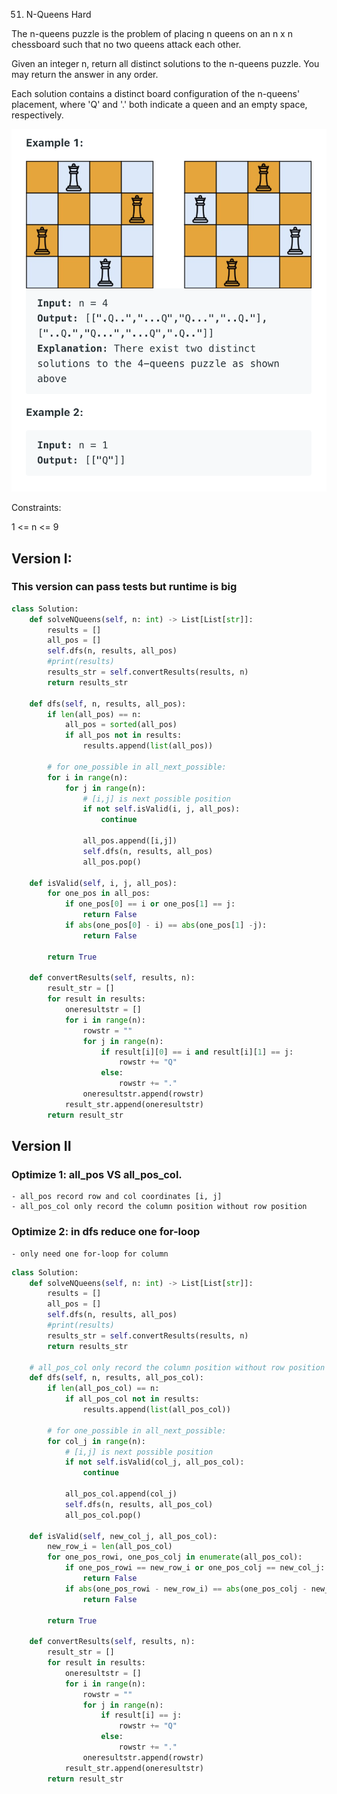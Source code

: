 51. N-Queens
Hard

The n-queens puzzle is the problem of placing n queens on an n x n chessboard such that no two queens attack each other.

Given an integer n, return all distinct solutions to the n-queens puzzle. You may return the answer in any order.

Each solution contains a distinct board configuration of the n-queens' placement, where 'Q' and '.' both indicate a queen and an empty space, respectively.

![](../basic/image/51_example.png)

Constraints:

1 <= n <= 9

## Version I:

### This version can pass tests but runtime is big

```py
class Solution:
    def solveNQueens(self, n: int) -> List[List[str]]:
        results = []
        all_pos = []
        self.dfs(n, results, all_pos)
        #print(results)
        results_str = self.convertResults(results, n)
        return results_str
    
    def dfs(self, n, results, all_pos):
        if len(all_pos) == n:
            all_pos = sorted(all_pos)
            if all_pos not in results:
                results.append(list(all_pos))
        
        # for one_possible in all_next_possible:
        for i in range(n):
            for j in range(n):
                # [i,j] is next possible position
                if not self.isValid(i, j, all_pos):
                    continue
                
                all_pos.append([i,j])
                self.dfs(n, results, all_pos)
                all_pos.pop()
                
    def isValid(self, i, j, all_pos):
        for one_pos in all_pos:
            if one_pos[0] == i or one_pos[1] == j:
                return False
            if abs(one_pos[0] - i) == abs(one_pos[1] -j):
                return False
            
        return True
    
    def convertResults(self, results, n):
        result_str = []
        for result in results:
            oneresultstr = []
            for i in range(n):
                rowstr = ""
                for j in range(n):
                    if result[i][0] == i and result[i][1] == j:
                        rowstr += "Q"
                    else:
                        rowstr += "."
                oneresultstr.append(rowstr)
            result_str.append(oneresultstr)
        return result_str
```

## Version II

### Optimize 1: all_pos VS all_pos_col.
    - all_pos record row and col coordinates [i, j]
    - all_pos_col only record the column position without row position
  
### Optimize 2: in dfs reduce one for-loop 
    - only need one for-loop for column
  
```py
class Solution:
    def solveNQueens(self, n: int) -> List[List[str]]:
        results = []
        all_pos = []
        self.dfs(n, results, all_pos)
        #print(results)
        results_str = self.convertResults(results, n)
        return results_str
    
    # all_pos_col only record the column position without row position
    def dfs(self, n, results, all_pos_col):
        if len(all_pos_col) == n:
            if all_pos_col not in results:
                results.append(list(all_pos_col))
        
        # for one_possible in all_next_possible:
        for col_j in range(n):
            # [i,j] is next possible position
            if not self.isValid(col_j, all_pos_col):
                continue

            all_pos_col.append(col_j)
            self.dfs(n, results, all_pos_col)
            all_pos_col.pop()
                
    def isValid(self, new_col_j, all_pos_col):
        new_row_i = len(all_pos_col)
        for one_pos_rowi, one_pos_colj in enumerate(all_pos_col):
            if one_pos_rowi == new_row_i or one_pos_colj == new_col_j:
                return False
            if abs(one_pos_rowi - new_row_i) == abs(one_pos_colj - new_col_j):
                return False
            
        return True
    
    def convertResults(self, results, n):
        result_str = []
        for result in results:
            oneresultstr = []
            for i in range(n):
                rowstr = ""
                for j in range(n):
                    if result[i] == j:
                        rowstr += "Q"
                    else:
                        rowstr += "."
                oneresultstr.append(rowstr)
            result_str.append(oneresultstr)
        return result_str
            
```


